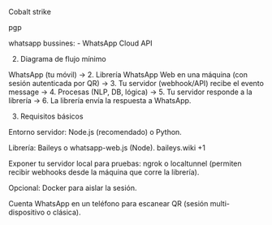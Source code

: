 Cobalt strike

pgp

whatsapp bussines:
    - WhatsApp Cloud API

2) Diagrama de flujo mínimo

WhatsApp (tu móvil) → 2. Librería WhatsApp Web en una máquina (con sesión autenticada por QR) → 3. Tu servidor (webhook/API) recibe el evento message → 4. Procesas (NLP, DB, lógica) → 5. Tu servidor responde a la librería → 6. La librería envía la respuesta a WhatsApp.

3) Requisitos básicos

Entorno servidor: Node.js (recomendado) o Python.

Librería: Baileys o whatsapp-web.js (Node). 
baileys.wiki
+1

Exponer tu servidor local para pruebas: ngrok o localtunnel (permiten recibir webhooks desde la máquina que corre la librería).

Opcional: Docker para aislar la sesión.

Cuenta WhatsApp en un teléfono para escanear QR (sesión multi-dispositivo o clásica).
